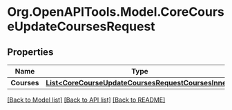 # Org.OpenAPITools.Model.CoreCourseUpdateCoursesRequest

## Properties

Name | Type | Description | Notes
------------ | ------------- | ------------- | -------------
**Courses** | [**List&lt;CoreCourseUpdateCoursesRequestCoursesInner&gt;**](CoreCourseUpdateCoursesRequestCoursesInner.md) |  | 

[[Back to Model list]](../README.md#documentation-for-models) [[Back to API list]](../README.md#documentation-for-api-endpoints) [[Back to README]](../README.md)

